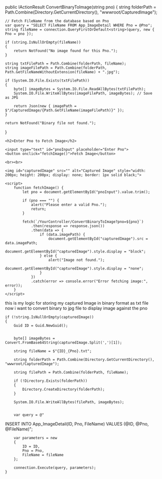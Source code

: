 public IActionResult ConvertBinaryToImage(string pno)
{
    string folderPath = Path.Combine(Directory.GetCurrentDirectory(), "wwwroot/CapturedImage");
    
    // Fetch FileName from the database based on Pno
    var query = "SELECT FileName FROM App_ImageDetail WHERE Pno = @Pno";
    string fileName = connection.QueryFirstOrDefault<string>(query, new { Pno = pno });

    if (string.IsNullOrEmpty(fileName))
    {
        return NotFound("No image found for this Pno.");
    }

    string txtFilePath = Path.Combine(folderPath, fileName);
    string imageFilePath = Path.Combine(folderPath, Path.GetFileNameWithoutExtension(fileName) + ".jpg");

    if (System.IO.File.Exists(txtFilePath))
    {
        byte[] imageBytes = System.IO.File.ReadAllBytes(txtFilePath);
        System.IO.File.WriteAllBytes(imageFilePath, imageBytes); // Save as JPG

        return Json(new { imagePath = $"/CapturedImage/{Path.GetFileName(imageFilePath)}" });
    }

    return NotFound("Binary file not found.");
}

<!DOCTYPE html>
<html lang="en">
<head>
    <meta charset="UTF-8">
    <meta name="viewport" content="width=device-width, initial-scale=1.0">
    <title>Fetch Captured Image</title>
</head>
<body>

    <h2>Enter Pno to Fetch Image</h2>
    
    <input type="text" id="pnoInput" placeholder="Enter Pno">
    <button onclick="fetchImage()">Fetch Image</button>

    <br><br>

    <img id="capturedImage" src="" alt="Captured Image" style="width: 200px; height: 200px; display: none; border: 1px solid black;">

    <script>
        function fetchImage() {
            let pno = document.getElementById("pnoInput").value.trim();
            
            if (pno === "") {
                alert("Please enter a valid Pno.");
                return;
            }

            fetch(`/YourController/ConvertBinaryToImage?pno=${pno}`)
                .then(response => response.json())
                .then(data => {
                    if (data.imagePath) {
                        document.getElementById("capturedImage").src = data.imagePath;
                        document.getElementById("capturedImage").style.display = "block";
                    } else {
                        alert("Image not found.");
                        document.getElementById("capturedImage").style.display = "none";
                    }
                })
                .catch(error => console.error("Error fetching image:", error));
        }
    </script>

</body>
</html>




this is my logic for storing my captured Image in binary format as txt file now i want to convert binary to jpg file to display image against the pno

    if (!string.IsNullOrEmpty(capturedImage))
    {
        Guid ID = Guid.NewGuid(); 

        
        byte[] imageBytes = Convert.FromBase64String(capturedImage.Split(',')[1]);

        string fileName = $"{ID}_{Pno}.txt";

        string folderPath = Path.Combine(Directory.GetCurrentDirectory(), "wwwroot/CapturedImage");

        string filePath = Path.Combine(folderPath, fileName);

        if (!Directory.Exists(folderPath))
        {
            Directory.CreateDirectory(folderPath);
        }

        System.IO.File.WriteAllBytes(filePath, imageBytes); 

       
        var query = @"
INSERT INTO App_ImageDetail(ID, Pno, FileName) 
VALUES (@ID, @Pno, @FileName)";

        var parameters = new
        {
            ID = ID,
            Pno = Pno,
            FileName = fileName
        };

        connection.Execute(query, parameters);
    }
